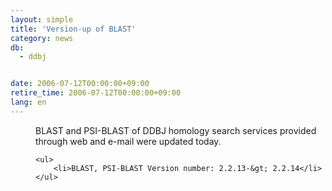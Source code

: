 ```yaml
---
layout: simple
title: 'Version-up of BLAST'
category: news
db:
  - ddbj


date: 2006-07-12T00:00:00+09:00
retire_time: 2006-07-12T00:00:00+09:00
lang: en
---
```


<dd>BLAST and PSI-BLAST of DDBJ homology search services provided through web and e-mail were updated today.
<dd>

    <ul>
        <li>BLAST, PSI-BLAST Version number: 2.2.13-&gt; 2.2.14</li>
    </ul>
</dd>
</dd>
